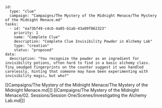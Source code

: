 
```RpgManager4
id: 
  type: "clue"
  campaign: "Campaigns/The Mystery of the Midnight Menace/The Mystery of the Midnight Menace.md"
tasks: 
  - id: "ea73bf49-c4cb-4a05-b1ab-43a09f862323"
    priority: 1
    name: "Complete Clue"
    description: "Complete Clue Invisibility Powder in Alchemy Lab"
    type: "creation"
    status: "proposed"
data: 
  description: "You recognize the powder as an ingredient for invisibility potions, often hard to find in a basic alchemy class. Tiny smudged fingerprints on the counter suggest it was handled carelessly, hinting that someone may have been experimenting with invisibility magic… but who?"
```


[[Campaigns/The Mystery of the Midnight Menace/The Mystery of the Midnight Menace.md|]]
[[Campaigns/The Mystery of the Midnight Menace/02. Sessions/Session One/Scenes/Investigating the Alchemy Lab.md|]]